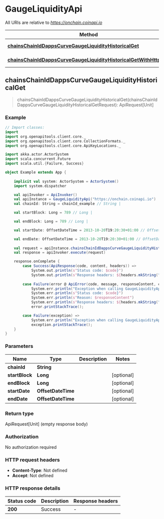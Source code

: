 # GaugeLiquidityApi

All URIs are relative to *https://onchain.coinapi.io*

Method | HTTP request | Description
------------- | ------------- | -------------
[**chainsChainIdDappsCurveGaugeLiquidityHistoricalGet**](GaugeLiquidityApi.md#chainsChainIdDappsCurveGaugeLiquidityHistoricalGet) | **GET** /chains/{chain_id}/dapps/curve/gaugeLiquidity/historical | 
[**chainsChainIdDappsCurveGaugeLiquidityHistoricalGetWithHttpInfo**](GaugeLiquidityApi.md#chainsChainIdDappsCurveGaugeLiquidityHistoricalGetWithHttpInfo) | **GET** /chains/{chain_id}/dapps/curve/gaugeLiquidity/historical | 



## chainsChainIdDappsCurveGaugeLiquidityHistoricalGet

> chainsChainIdDappsCurveGaugeLiquidityHistoricalGet(chainsChainIdDappsCurveGaugeLiquidityHistoricalGetRequest): ApiRequest[Unit]



### Example

```scala
// Import classes:
import 
import org.openapitools.client.core._
import org.openapitools.client.core.CollectionFormats._
import org.openapitools.client.core.ApiKeyLocations._

import akka.actor.ActorSystem
import scala.concurrent.Future
import scala.util.{Failure, Success}

object Example extends App {
    
    implicit val system: ActorSystem = ActorSystem()
    import system.dispatcher

    val apiInvoker = ApiInvoker()
    val apiInstance = GaugeLiquidityApi("https://onchain.coinapi.io")
    val chainId: String = chainId_example // String | 

    val startBlock: Long = 789 // Long | 

    val endBlock: Long = 789 // Long | 

    val startDate: OffsetDateTime = 2013-10-20T19:20:30+01:00 // OffsetDateTime | 

    val endDate: OffsetDateTime = 2013-10-20T19:20:30+01:00 // OffsetDateTime | 
    
    val request = apiInstance.chainsChainIdDappsCurveGaugeLiquidityHistoricalGet(chainId, startBlock, endBlock, startDate, endDate)
    val response = apiInvoker.execute(request)

    response.onComplete {
        case Success(ApiResponse(code, content, headers)) =>
            System.out.println(s"Status code: $code}")
            System.out.println(s"Response headers: ${headers.mkString(", ")}")
        
        case Failure(error @ ApiError(code, message, responseContent, cause, headers)) =>
            System.err.println("Exception when calling GaugeLiquidityApi#chainsChainIdDappsCurveGaugeLiquidityHistoricalGet")
            System.err.println(s"Status code: $code}")
            System.err.println(s"Reason: $responseContent")
            System.err.println(s"Response headers: ${headers.mkString(", ")}")
            error.printStackTrace();

        case Failure(exception) => 
            System.err.println("Exception when calling GaugeLiquidityApi#chainsChainIdDappsCurveGaugeLiquidityHistoricalGet")
            exception.printStackTrace();
    }
}
```

### Parameters


Name | Type | Description  | Notes
------------- | ------------- | ------------- | -------------
 **chainId** | **String**|  |
 **startBlock** | **Long**|  | [optional]
 **endBlock** | **Long**|  | [optional]
 **startDate** | **OffsetDateTime**|  | [optional]
 **endDate** | **OffsetDateTime**|  | [optional]

### Return type


ApiRequest[Unit] (empty response body)

### Authorization

No authorization required

### HTTP request headers

- **Content-Type**: Not defined
- **Accept**: Not defined

### HTTP response details
| Status code | Description | Response headers |
|-------------|-------------|------------------|
| **200** | Success |  -  |

